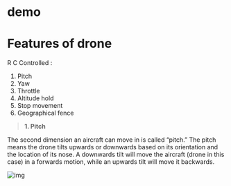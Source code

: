 # demo
# Features of drone
R C Controlled : 

1. Pitch 
2. Yaw
3. Throttle
4. Altitude hold
5. Stop movement
6. Geographical fence

> **1. Pitch**

The second dimension an aircraft can move in is called “pitch.” The pitch means the drone tilts upwards or downwards based on its orientation and the location of its nose. A downwards tilt will move the aircraft (drone in this case) in a forwards motion, while an upwards tilt will move it backwards.

![img](https://images.squarespace-cdn.com/content/v1/5b1566faf407b4c2d4edc8e2/1528337221637-4YYWEN30OKV2OSGBIB4H/Pitch.png?format=750w)
